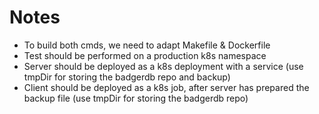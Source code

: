 # Notes

- To build both cmds, we need to adapt Makefile & Dockerfile
- Test should be performed on a production k8s namespace
- Server should be deployed as a k8s deployment with a service (use tmpDir for storing the badgerdb repo and backup)
- Client should be deployed as a k8s job, after server has prepared the backup file  (use tmpDir for storing the badgerdb repo)